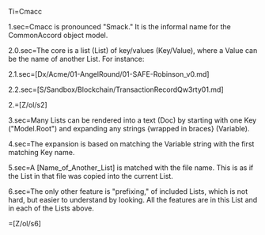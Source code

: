 Ti=Cmacc

1.sec=Cmacc is pronounced "Smack."   It is the informal name for the CommonAccord object model.  

2.0.sec=The core is a list (List) of key/values (Key/Value), where a Value can be the name of another List.  For instance:

2.1.sec=[Dx/Acme/01-AngelRound/01-SAFE-Robinson_v0.md]

2.2.sec=[S/Sandbox/Blockchain/TransactionRecordQw3rty01.md]

2.=[Z/ol/s2]

3.sec=Many Lists can be rendered into a text (Doc) by starting with one Key ("Model.Root") and expanding any strings {wrapped in braces} (Variable). 

4.sec=The expansion is based on matching the Variable string with the first matching Key name.

5.sec=A [Name_of_Another_List] is matched with the file name.  This is as if the List in that file was copied into the current List.

6.sec=The only other feature is "prefixing," of included Lists, which is not hard, but easier to understand by looking.  All the features are in this List and in each of the Lists above.

=[Z/ol/s6]